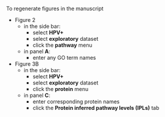 
To regenerate figures in the manuscript

- Figure 2
  - in the side bar:
    - select __HPV+__
    - select __exploratory__ dataset
    - click the __pathway__ menu
  - in panel __A__:
    - enter any GO term names
- Figure 3B
  - in the side bar:
    - select __HPV+__
    - select __exploratory__ dataset
    - click the __protein__ menu
  - in panel __C__:
    - enter corresponding protein names
    - click the __Protein inferred pathway levels (IPLs)__ tab

